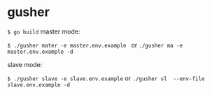# gusher
`$ go build`
master mode:

`$ ./gusher mater -e master.env.example ` or `./gusher ma -e master.env.example -d`

slave mode:

`$ ./gusher slave -e slave.env.example` or `./gusher sl  --env-file slave.env.example -d`